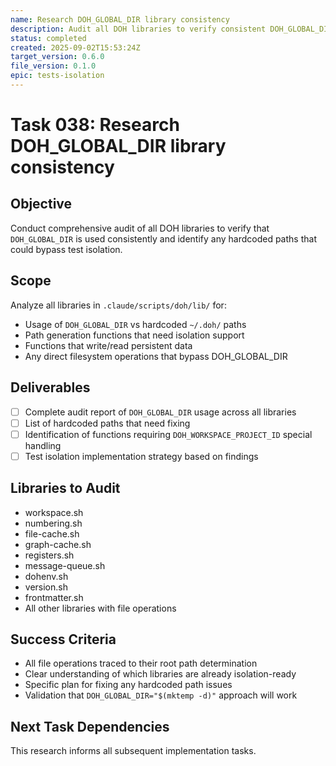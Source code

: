 ```yaml
---
name: Research DOH_GLOBAL_DIR library consistency
description: Audit all DOH libraries to verify consistent DOH_GLOBAL_DIR usage and identify hardcoded paths
status: completed
created: 2025-09-02T15:53:24Z
target_version: 0.6.0
file_version: 0.1.0
epic: tests-isolation
---
```


# Task 038: Research DOH_GLOBAL_DIR library consistency

## Objective
Conduct comprehensive audit of all DOH libraries to verify that `DOH_GLOBAL_DIR` is used consistently and identify any hardcoded paths that could bypass test isolation.

## Scope
Analyze all libraries in `.claude/scripts/doh/lib/` for:
- Usage of `DOH_GLOBAL_DIR` vs hardcoded `~/.doh/` paths
- Path generation functions that need isolation support
- Functions that write/read persistent data
- Any direct filesystem operations that bypass DOH_GLOBAL_DIR

## Deliverables
- [ ] Complete audit report of `DOH_GLOBAL_DIR` usage across all libraries
- [ ] List of hardcoded paths that need fixing
- [ ] Identification of functions requiring `DOH_WORKSPACE_PROJECT_ID` special handling
- [ ] Test isolation implementation strategy based on findings

## Libraries to Audit
- workspace.sh
- numbering.sh  
- file-cache.sh
- graph-cache.sh
- registers.sh
- message-queue.sh
- dohenv.sh
- version.sh
- frontmatter.sh
- All other libraries with file operations

## Success Criteria
- All file operations traced to their root path determination
- Clear understanding of which libraries are already isolation-ready
- Specific plan for fixing any hardcoded path issues
- Validation that `DOH_GLOBAL_DIR="$(mktemp -d)"` approach will work

## Next Task Dependencies
This research informs all subsequent implementation tasks.
